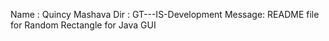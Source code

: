 Name : Quincy Mashava
Dir  : GT---IS-Development
Message: README file for Random Rectangle for Java GUI

